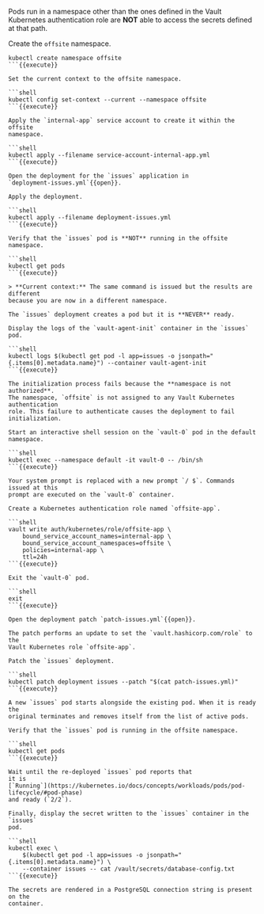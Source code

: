 Pods run in a namespace other than the ones defined in the Vault Kubernetes
authentication role are **NOT** able to access the secrets defined at that path.

Create the `offsite` namespace.

```shell
kubectl create namespace offsite
```{{execute}}

Set the current context to the offsite namespace.

```shell
kubectl config set-context --current --namespace offsite
```{{execute}}

Apply the `internal-app` service account to create it within the offsite
namespace.

```shell
kubectl apply --filename service-account-internal-app.yml
```{{execute}}

Open the deployment for the `issues` application in
`deployment-issues.yml`{{open}}.

Apply the deployment.

```shell
kubectl apply --filename deployment-issues.yml
```{{execute}}

Verify that the `issues` pod is **NOT** running in the offsite namespace.

```shell
kubectl get pods
```{{execute}}

> **Current context:** The same command is issued but the results are different
because you are now in a different namespace.

The `issues` deployment creates a pod but it is **NEVER** ready.

Display the logs of the `vault-agent-init` container in the `issues` pod.

```shell
kubectl logs $(kubectl get pod -l app=issues -o jsonpath="{.items[0].metadata.name}") --container vault-agent-init
```{{execute}}

The initialization process fails because the **namespace is not authorized**.
The namespace, `offsite` is not assigned to any Vault Kubernetes authentication
role. This failure to authenticate causes the deployment to fail initialization.

Start an interactive shell session on the `vault-0` pod in the default
namespace.

```shell
kubectl exec --namespace default -it vault-0 -- /bin/sh
```{{execute}}

Your system prompt is replaced with a new prompt `/ $`. Commands issued at this
prompt are executed on the `vault-0` container.

Create a Kubernetes authentication role named `offsite-app`.

```shell
vault write auth/kubernetes/role/offsite-app \
    bound_service_account_names=internal-app \
    bound_service_account_namespaces=offsite \
    policies=internal-app \
    ttl=24h
```{{execute}}

Exit the `vault-0` pod.

```shell
exit
```{{execute}}

Open the deployment patch `patch-issues.yml`{{open}}.

The patch performs an update to set the `vault.hashicorp.com/role` to the
Vault Kubernetes role `offsite-app`.

Patch the `issues` deployment.

```shell
kubectl patch deployment issues --patch "$(cat patch-issues.yml)"
```{{execute}}

A new `issues` pod starts alongside the existing pod. When it is ready the
original terminates and removes itself from the list of active pods.

Verify that the `issues` pod is running in the offsite namespace.

```shell
kubectl get pods
```{{execute}}

Wait until the re-deployed `issues` pod reports that
it is
[`Running`](https://kubernetes.io/docs/concepts/workloads/pods/pod-lifecycle/#pod-phase)
and ready (`2/2`).

Finally, display the secret written to the `issues` container in the `issues`
pod.

```shell
kubectl exec \
    $(kubectl get pod -l app=issues -o jsonpath="{.items[0].metadata.name}") \
    --container issues -- cat /vault/secrets/database-config.txt
```{{execute}}

The secrets are rendered in a PostgreSQL connection string is present on the
container.
